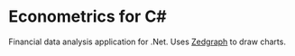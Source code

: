 Econometrics for C#
===================
Financial data analysis application for .Net. Uses [Zedgraph](http://sourceforge.net/projects/zedgraph/) to draw charts. 

